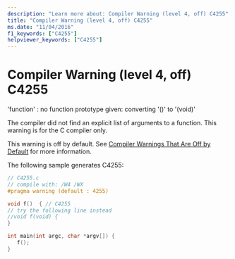```yaml
---
description: "Learn more about: Compiler Warning (level 4, off) C4255"
title: "Compiler Warning (level 4, off) C4255"
ms.date: "11/04/2016"
f1_keywords: ["C4255"]
helpviewer_keywords: ["C4255"]
---
```

# Compiler Warning (level 4, off) C4255

'function' : no function prototype given: converting '()' to '(void)'

The compiler did not find an explicit list of arguments to a function. This warning is for the C compiler only.

This warning is off by default. See [Compiler Warnings That Are Off by Default](../../preprocessor/compiler-warnings-that-are-off-by-default.md) for more information.

The following sample generates C4255:

```c
// C4255.c
// compile with: /W4 /WX
#pragma warning (default : 4255)

void f()  { // C4255
// try the following line instead
//void f(void) {
}

int main(int argc, char *argv[]) {
   f();
}
```
